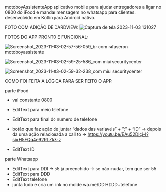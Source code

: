 motoboyAssistenteApp
aplicativo mobile para ajudar entregadores a ligar no 0800 do iFood e mandar mensagem no whatsapp para clientes.
desenvolvido em Kotlin para Android nativo.

FOTO COM ADIÇÃO DE CARDVIEW:
![Captura de tela 2023-11-03 131027](https://github.com/rafaseron/motoboyAssistenteApp/assets/63885470/fb87f804-4039-4c18-b746-a0241be24d86)


FOTOS DO APP PRONTO E FUNCIONAL:

![Screenshot_2023-11-03-02-57-56-059_br com rafaseron motoboyassistente](https://github.com/rafaseron/motoboyAssistenteApp/assets/63885470/9aed57d5-ad95-423f-8eaf-b9d5457a5ad7)

![Screenshot_2023-11-03-02-59-25-586_com miui securitycenter](https://github.com/rafaseron/motoboyAssistenteApp/assets/63885470/b47e4ebe-3646-48d1-9957-8d6837e0d7f9)


![Screenshot_2023-11-03-02-59-32-238_com miui securitycenter](https://github.com/rafaseron/motoboyAssistenteApp/assets/63885470/883f70ed-1847-4609-bc8e-4780a96001df)





COMO FOI FEITA A LÓGICA PARA SER FEITO O APP:

parte iFood

- val constante 0800
- EditText para meio telefone
- EditText para final do numero de telefone
- botão que faz ação de juntar “dados das variaveis” + ”;” + “ID” → depois da uma ação relacionada a call to → https://youtu.be/EAu52DIcj-I?si=H5FQq4e92RLZk3-z

- EditText ID

parte Whatsapp

- EditText para DDI → 55 já preenchido → se não mudar, tem que ser 55
- EditText para DDD
- EditText telefone
- junta tudo e cria um link no molde wa.me/DDI+DDD+telefone
